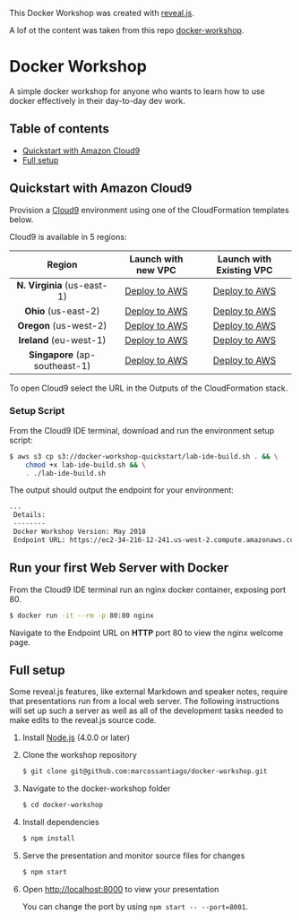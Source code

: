 This Docker Workshop was created with [reveal.js](https://github.com/hakimel/reveal.js).

A lof ot the content was taken from this repo [docker-workshop](https://github.com/gvilarino/docker-workshop).

# Docker Workshop

A simple docker workshop for anyone who wants to learn how to use docker effectively in their day-to-day dev work.

## Table of contents

- [Quickstart with Amazon Cloud9](#Quickstart-with-Amazon-Cloud9)
- [Full setup](#full-setup)

## Quickstart with Amazon Cloud9

Provision a [Cloud9](https://aws.amazon.com/cloud9/) environment using one of the CloudFormation templates below.

Cloud9 is available in 5 regions:

| Region | Launch with new VPC | Launch with Existing VPC |
|:------:|:-------------------:|:------------------------:|
| **N. Virginia** (us-east-1) | [Deploy to AWS](https://console.aws.amazon.com/cloudformation/home#/stacks/create/review?region=us-east-1&stackName=Cloud9-DockerWorkshop-201805&templateURL=https://s3-eu-west-1.amazonaws.com/docker-workshop-quickstart/lab-ide-vpc.template.yml) | [Deploy to AWS](https://console.aws.amazon.com/cloudformation/home#/stacks/create/review?region=us-east-1&stackName=Cloud9-DockerWorkshop-201805&templateURL=https://s3-eu-west-1.amazonaws.com/docker-workshop-quickstart/lab-ide-novpc.template.yml)  |
| **Ohio** (us-east-2) | [Deploy to AWS](https://console.aws.amazon.com/cloudformation/home#/stacks/create/review?region=us-east-2&stackName=Cloud9-DockerWorkshop-201805&templateURL=https://s3-eu-west-1.amazonaws.com/docker-workshop-quickstart/lab-ide-vpc.template.yml) | [Deploy to AWS](https://console.aws.amazon.com/cloudformation/home#/stacks/create/review?region=us-east-2&stackName=Cloud9-DockerWorkshop-201805&templateURL=https://s3-eu-west-1.amazonaws.com/docker-workshop-quickstart/lab-ide-novpc.template.yml)
| **Oregon** (us-west-2) | [Deploy to AWS](https://console.aws.amazon.com/cloudformation/home#/stacks/create/review?region=us-west-2&stackName=Cloud9-DockerWorkshop-201805&templateURL=https://s3-eu-west-1.amazonaws.com/docker-workshop-quickstart/lab-ide-vpc.template.yml) | [Deploy to AWS](https://console.aws.amazon.com/cloudformation/home#/stacks/create/review?region=us-west-2&stackName=Cloud9-DockerWorkshop-201805&templateURL=https://s3-eu-west-1.amazonaws.com/docker-workshop-quickstart/lab-ide-novpc.template.yml)
| **Ireland** (eu-west-1) | [Deploy to AWS](https://console.aws.amazon.com/cloudformation/home#/stacks/create/review?region=eu-west-1&stackName=Cloud9-DockerWorkshop-201805&templateURL=https://s3-eu-west-1.amazonaws.com/docker-workshop-quickstart/lab-ide-vpc.template.yml) | [Deploy to AWS](https://console.aws.amazon.com/cloudformation/home#/stacks/create/review?region=eu-west-1&stackName=Cloud9-DockerWorkshop-201805&templateURL=https://s3-eu-west-1.amazonaws.com/docker-workshop-quickstart/lab-ide-novpc.template.yml)
| **Singapore** (ap-southeast-1) | [Deploy to AWS](https://console.aws.amazon.com/cloudformation/home#/stacks/create/review?region=ap-southeast-1&stackName=Cloud9-DockerWorkshop-201805&templateURL=https://s3-eu-west-1.amazonaws.com/docker-workshop-quickstart/lab-ide-vpc.template.yml) | [Deploy to AWS](https://console.aws.amazon.com/cloudformation/home#/stacks/create/review?region=ap-southeast-1&stackName=Cloud9-DockerWorkshop-201805&templateURL=https://s3-eu-west-1.amazonaws.com/docker-workshop-quickstart/lab-ide-novpc.template.yml)

To open Cloud9 select the URL in the Outputs of the CloudFormation stack.

### Setup Script

From the Cloud9 IDE terminal, download and run the environment setup script:

```bash
$ aws s3 cp s3://docker-workshop-quickstart/lab-ide-build.sh . && \
    chmod +x lab-ide-build.sh && \
    . ./lab-ide-build.sh
```

The output should output the endpoint for your environment:

```bash
...
 Details:
 --------
 Docker Workshop Version: May 2018
 Endpoint URL: https://ec2-34-216-12-241.us-west-2.compute.amazonaws.com
```

## Run your first Web Server with Docker

From the Cloud9 IDE terminal run an nginx docker container, exposing port 80.

```bash
$ docker run -it --rm -p 80:80 nginx
```

Navigate to the Endpoint URL on **HTTP** port 80 to view the nginx welcome page.

## Full setup

Some reveal.js features, like external Markdown and speaker notes, require that presentations run from a local web server. The following instructions will set up such a server as well as all of the development tasks needed to make edits to the reveal.js source code.

1. Install [Node.js](http://nodejs.org/) (4.0.0 or later)

1. Clone the workshop repository
   ```sh
   $ git clone git@github.com:marcossantiago/docker-workshop.git
   ```

1. Navigate to the docker-workshop folder
   ```sh
   $ cd docker-workshop
   ```

1. Install dependencies
   ```sh
   $ npm install
   ```

1. Serve the presentation and monitor source files for changes
   ```sh
   $ npm start
   ```

1. Open <http://localhost:8000> to view your presentation

   You can change the port by using `npm start -- --port=8001`.